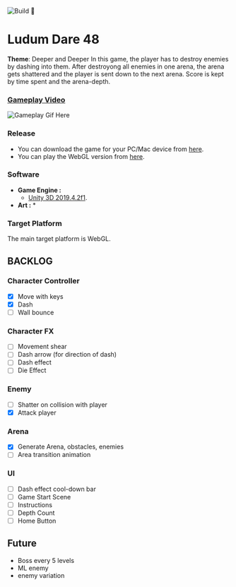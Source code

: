 ![Build 🧱](https://github.com/avivajpeyi/LudumDare48/workflows/Build%20%F0%9F%A7%B1/badge.svg?branch=master)


# Ludum Dare 48
**Theme**: Deeper and Deeper
In this game, the player has to destroy enemies by dashing into them. After destroyong all enemies in one arena, the arena gets shattered and the player is sent down to the next arena. Score is kept by time spent and the arena-depth.

###  [Gameplay Video]()
![Gameplay Gif Here]()


### Release
* You can download the game for your PC/Mac device from [here](https://avivajpeyi.itch.io/LudumDare48).
* You can play the WebGL version from [here](https://avivajpeyi.itch.io/LudumDare48).


### Software
* **Game Engine :**
  * [Unity 3D 2019.4.2f1](https://unity3d.com/).
* **Art :**
  * 

### Target Platform
The main target platform is WebGL.



## BACKLOG

### Character Controller
- [x] Move with keys 
- [x] Dash
- [ ] Wall bounce

### Character FX
- [ ] Movement shear
- [ ] Dash arrow (for direction of dash)
- [ ] Dash effect
- [ ] Die Effect

### Enemy
- [ ] Shatter on collision with player
- [x] Attack player

### Arena
- [x] Generate Arena, obstacles, enemies
- [ ] Area transition animation

### UI 
- [ ] Dash effect cool-down bar
- [ ] Game Start Scene
- [ ] Instructions
- [ ] Depth Count
- [ ] Home Button 

## Future 

* Boss every 5 levels
* ML enemy 
* enemy variation
